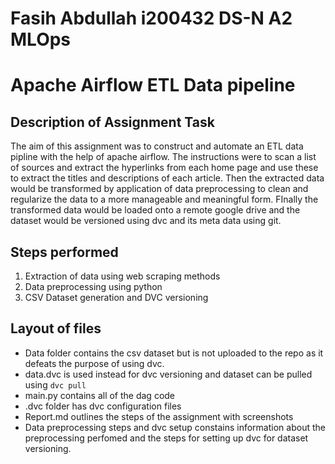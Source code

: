 # Fasih Abdullah i200432 DS-N A2 MLOps 
# Apache Airflow ETL Data pipeline

## Description of Assignment Task
The aim of this assignment was to construct and automate an ETL data pipline with the help of apache airflow.
The instructions were to scan a list of sources and extract the hyperlinks from each home page and use these to extract the titles and descriptions of each article.
Then the extracted data would be transformed by application of data preprocessing to clean and regularize the data to a more manageable and meaningful form.
FInally the transformed data would be loaded onto a remote google drive and the dataset would be versioned using dvc and its meta data using git.

## Steps performed
1) Extraction of data using web scraping methods
2) Data preprocessing using python
3) CSV Dataset generation and DVC versioning

## Layout of files
- Data folder contains the csv dataset but is not uploaded to the repo as it defeats the purpose of using dvc.
- data.dvc is used instead for dvc versioning and dataset can be pulled using `dvc pull`
- main.py contains all of the dag code
- .dvc folder has dvc configuration files
- Report.md outlines the steps of the assignment with screenshots
- Data preprocessing steps and dvc setup constains information about the preprocessing perfomed and the steps for setting up dvc for dataset versioning.
